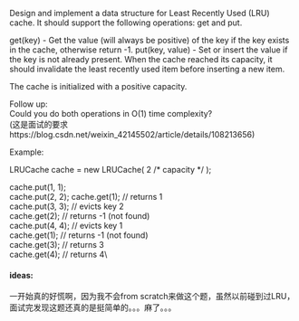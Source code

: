 Design and implement a data structure for Least Recently Used (LRU) cache. It should support the following operations: get and put.

get(key) - Get the value (will always be positive) of the key if the key exists in the cache, otherwise return -1.
put(key, value) - Set or insert the value if the key is not already present. When the cache reached its capacity, it should invalidate the least recently used item before inserting a new item.

The cache is initialized with a positive capacity.

Follow up:\
Could you do both operations in O(1) time complexity?\
(这是面试的要求https://blog.csdn.net/weixin_42145502/article/details/108213656)

Example:

LRUCache cache = new LRUCache( 2 /* capacity */ );

cache.put(1, 1);\
cache.put(2, 2);
cache.get(1);       // returns 1\
cache.put(3, 3);    // evicts key 2\
cache.get(2);       // returns -1 (not found)\
cache.put(4, 4);    // evicts key 1\
cache.get(1);       // returns -1 (not found)\
cache.get(3);       // returns 3\
cache.get(4);       // returns 4\

#### ideas:
一开始真的好慌啊，因为我不会from scratch来做这个题，虽然以前碰到过LRU，面试完发现这题还真的是挺简单的。。。麻了。。。